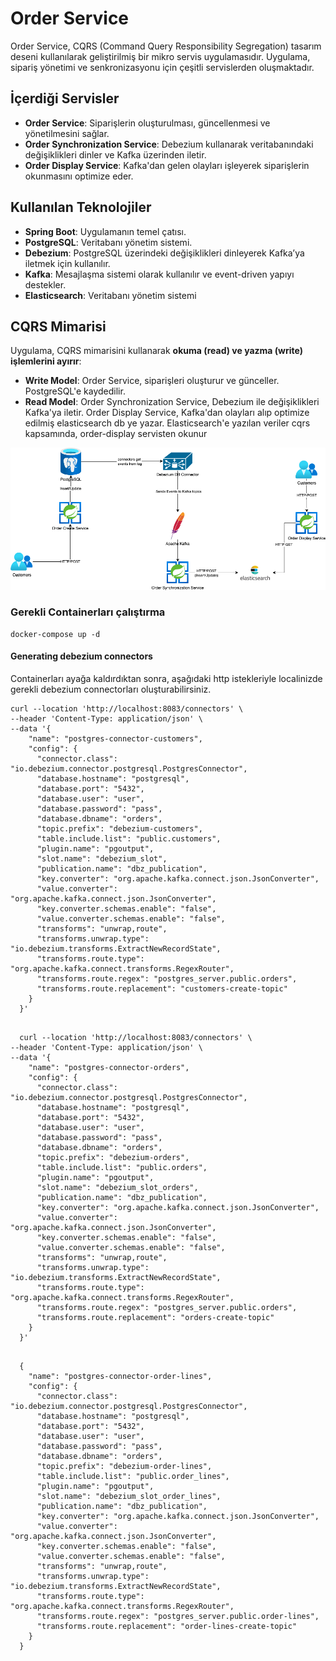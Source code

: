 # Order Service

Order Service, CQRS (Command Query Responsibility Segregation) tasarım deseni kullanılarak geliştirilmiş bir mikro servis uygulamasıdır. Uygulama, sipariş yönetimi ve senkronizasyonu için çeşitli servislerden oluşmaktadır.

## İçerdiği Servisler

- **Order Service**: Siparişlerin oluşturulması, güncellenmesi ve yönetilmesini sağlar.
- **Order Synchronization Service**: Debezium kullanarak veritabanındaki değişiklikleri dinler ve Kafka üzerinden iletir.
- **Order Display Service**: Kafka'dan gelen olayları işleyerek siparişlerin okunmasını optimize eder.

## Kullanılan Teknolojiler

- **Spring Boot**: Uygulamanın temel çatısı.
- **PostgreSQL**: Veritabanı yönetim sistemi.
- **Debezium**: PostgreSQL üzerindeki değişiklikleri dinleyerek Kafka’ya iletmek için kullanılır.
- **Kafka**: Mesajlaşma sistemi olarak kullanılır ve event-driven yapıyı destekler.
- **Elasticsearch**: Veritabanı yönetim sistemi

## CQRS Mimarisi

Uygulama, CQRS mimarisini kullanarak **okuma (read) ve yazma (write) işlemlerini ayırır**:
- **Write Model**: Order Service, siparişleri oluşturur ve günceller. PostgreSQL'e kaydedilir.
- **Read Model**: Order Synchronization Service, Debezium ile değişiklikleri Kafka'ya iletir. Order Display Service, Kafka'dan olayları alıp optimize edilmiş elasticsearch db ye yazar. Elasticsearch'e yazılan veriler cqrs kapsamında, order-display servisten okunur

![img.png](img.png)

### Gerekli Containerları çalıştırma

```
docker-compose up -d 
```

#### Generating debezium connectors

Containerları ayağa kaldırdıktan sonra, aşağıdaki http istekleriyle localinizde gerekli debezium connectorları oluşturabilirsiniz.

```
curl --location 'http://localhost:8083/connectors' \
--header 'Content-Type: application/json' \
--data '{
    "name": "postgres-connector-customers",
    "config": {
      "connector.class": "io.debezium.connector.postgresql.PostgresConnector",
      "database.hostname": "postgresql",
      "database.port": "5432",
      "database.user": "user",
      "database.password": "pass",
      "database.dbname": "orders",
      "topic.prefix": "debezium-customers",
      "table.include.list": "public.customers",
      "plugin.name": "pgoutput",
      "slot.name": "debezium_slot",
      "publication.name": "dbz_publication",
      "key.converter": "org.apache.kafka.connect.json.JsonConverter",
      "value.converter": "org.apache.kafka.connect.json.JsonConverter",
      "key.converter.schemas.enable": "false",
      "value.converter.schemas.enable": "false",
      "transforms": "unwrap,route",
      "transforms.unwrap.type": "io.debezium.transforms.ExtractNewRecordState",
      "transforms.route.type": "org.apache.kafka.connect.transforms.RegexRouter",
      "transforms.route.regex": "postgres_server.public.orders",
      "transforms.route.replacement": "customers-create-topic"
    }
  }'
 
```
```
  curl --location 'http://localhost:8083/connectors' \
--header 'Content-Type: application/json' \
--data '{
    "name": "postgres-connector-orders",
    "config": {
      "connector.class": "io.debezium.connector.postgresql.PostgresConnector",
      "database.hostname": "postgresql",
      "database.port": "5432",
      "database.user": "user",
      "database.password": "pass",
      "database.dbname": "orders",
      "topic.prefix": "debezium-orders",
      "table.include.list": "public.orders",
      "plugin.name": "pgoutput",
      "slot.name": "debezium_slot_orders",
      "publication.name": "dbz_publication",
      "key.converter": "org.apache.kafka.connect.json.JsonConverter",
      "value.converter": "org.apache.kafka.connect.json.JsonConverter",
      "key.converter.schemas.enable": "false",
      "value.converter.schemas.enable": "false",
      "transforms": "unwrap,route",
      "transforms.unwrap.type": "io.debezium.transforms.ExtractNewRecordState",
      "transforms.route.type": "org.apache.kafka.connect.transforms.RegexRouter",
      "transforms.route.regex": "postgres_server.public.orders",
      "transforms.route.replacement": "orders-create-topic"
    }
  }'

```
```

  {
    "name": "postgres-connector-order-lines",
    "config": {
      "connector.class": "io.debezium.connector.postgresql.PostgresConnector",
      "database.hostname": "postgresql",
      "database.port": "5432",
      "database.user": "user",
      "database.password": "pass",
      "database.dbname": "orders",
      "topic.prefix": "debezium-order-lines",
      "table.include.list": "public.order_lines",
      "plugin.name": "pgoutput",
      "slot.name": "debezium_slot_order_lines",
      "publication.name": "dbz_publication",
      "key.converter": "org.apache.kafka.connect.json.JsonConverter",
      "value.converter": "org.apache.kafka.connect.json.JsonConverter",
      "key.converter.schemas.enable": "false",
      "value.converter.schemas.enable": "false",
      "transforms": "unwrap,route",
      "transforms.unwrap.type": "io.debezium.transforms.ExtractNewRecordState",
      "transforms.route.type": "org.apache.kafka.connect.transforms.RegexRouter",
      "transforms.route.regex": "postgres_server.public.order-lines",
      "transforms.route.replacement": "order-lines-create-topic"
    }
  }
```

